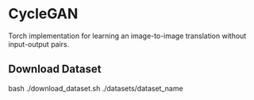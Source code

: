 # CycleGAN

Torch implementation for learning an image-to-image translation without input-output pairs.

## Download Dataset

bash ./download_dataset.sh ./datasets/dataset_name
